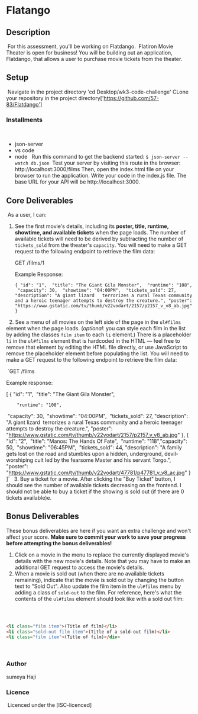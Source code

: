 # Flatango
## Description
​
For this assessment, you'll be working on Flatdango.
​
Flatiron Movie Theater is open for business! You will be building out an
application, Flatdango, that allows a user to purchase movie tickets from the
theater.
​
## Setup
​
Navigate in the project directory   'cd Desktop/wk3-code-challenge'
​
CLone your repository in the project directory['https://github.com/57-83/Flatdango']
​
### Installments
​
* json-server
* vs code
* node 
​
​
Run this command to get the backend started:
​
 `$ json-server --watch db.json`
​
Test your server by visiting this route in the browser:
  http://localhost:3000/films
Then, open the index.html file on your browser to run the application.
Write your code in the index.js file. The base URL for your API will be
  http://localhost:3000.
​
## Core Deliverables
​
As a user, I can:
​
1. See the first movie's details, including its **poster, title, runtime,
  showtime, and available tickets** when the page loads. The number of
  available tickets will need to be derived by subtracting the number of
  `tickets_sold` from the theater's `capacity`. You will need to make a GET
  request to the following endpoint to retrieve the film data:
​
​
  
   GET /films/1

   Example Response:

   `{
     "id": "1",
​
     "title": "The Giant Gila Monster",
​
     "runtime": "108",
​
     "capacity": 30,
​
     "showtime": "04:00PM",
​
     "tickets_sold": 27,
​
     "description": "A giant lizard 
​
     terrorizes a rural Texas community and a heroic teenager attempts to destroy the creature.",
     "poster": "https://www.gstatic.com/tv/thumb/v22vodart/2157/p2157_v_v8_ab.jpg"
   }`
   
​
​
2. See a menu of all movies on the left side of the page in the `ul#films`
  element when the page loads. (_optional_: you can style each film in the list
  by adding the classes `film item` to each `li` element.) There is a
  placeholder `li` in the `ul#films` element that is hardcoded in the HTML —
  feel free to remove that element by editing the HTML file directly, or use
  JavaScript to remove the placeholder element before populating the list. You
  will need to make a GET request to the following endpoint to retrieve the
  film data:
​

​
   `GET /films

   Example response:
   
   
   [
      {
        "id": "1",
​
        "title": "The Giant Gila Monster",
​
    
        "runtime": "108",
​
        "capacity": 30,
​
        "showtime": "04:00PM",
​
        "tickets_sold": 27,
​
        "description": "A giant lizard 
​
        terrorizes a rural Texas community and a heroic teenager attempts to destroy the creature.",
        "poster": "https://www.gstatic.com/tv/thumb/v22vodart/2157/p2157_v_v8_ab.jpg"
      },
      {
        "id": "2",
​
        "title": "Manos: The Hands Of Fate",
​
        "runtime": "118",
​
        "capacity": 50,
​
        "showtime": "06:45PM",
​
        "tickets_sold": 44,
​
        "description": "A family gets lost on the road and stumbles upon a hidden, underground, devil-worshiping cult led by the fearsome Master and his servant Torgo.",
​
        "poster": "https://www.gstatic.com/tv/thumb/v22vodart/47781/p47781_v_v8_ac.jpg"
      }
      ]`
​
​
3. Buy a ticket for a movie. After clicking the "Buy Ticket" button, I should
  see the number of available tickets decreasing on the frontend. I should not
  be able to buy a ticket if the showing is sold out (if there are 0 tickets
  available)e.
​
​
  ## Bonus Deliverables
  
These bonus deliverables are here if you want an extra challenge and won't
affect your score. **Make sure to commit your work to save your progress before
attempting the bonus deliverables!**
​
1. Click on a movie in the menu to replace the currently displayed movie's
   details with the new movie's details. Note that you may have to make an
   additional GET request to access the movie's details.
​
2. When a movie is sold out (when there are no available tickets remaining),
   indicate that the movie is sold out by changing the button text to "Sold
   Out". Also update the film item in the `ul#films` menu by adding a class of
   `sold-out` to the film. For reference, here's what the contents of the
   `ul#films` element should look like with a sold out film:

​
   ```html
   
   <li class="film item">(Title of film)</li>
   <li class="sold-out film item">(Title of a sold-out film)</li>
   <li class="film item">(Title of film)</div>
   ```
​
  ### Author 
  sumeya Haji
​
  ### Licence
​
Licenced under the [ISC-licenced]












